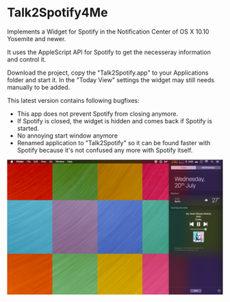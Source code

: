 Talk2Spotify4Me
===============

Implements a Widget for Spotify in the Notification Center of OS X 10.10 Yosemite and newer.

It uses the AppleScript API for Spotify to get the necesseray information and control it.

Download the project, copy the "Talk2Spotify.app" to your Applications folder and start it. In the "Today View" settings the widget may still needs manually to be added.

This latest version contains following bugfixes:
- This app does not prevent Spotify from closing anymore.
- If Spotify is closed, the widget is hidden and comes back if Spotify is started.
- No annoying start window anymore
- Renamed application to "Talk2Spotify" so it can be found faster with Spotify because it's not confused any more with Spotify itself.

![Preview of the final result](screenshot.png)